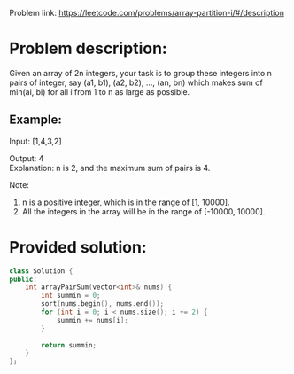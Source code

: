 Problem link: https://leetcode.com/problems/array-partition-i/#/description

Problem description:
==
Given an array of 2n integers, your task is to group these integers into n pairs of integer, say (a1, b1), (a2, b2), ..., (an, bn) which makes sum of min(ai, bi) for all i from 1 to n as large as possible.

Example:
----
Input: [1,4,3,2]

Output: 4<br>
Explanation: n is 2, and the maximum sum of pairs is 4.

Note:
1. n is a positive integer, which is in the range of [1, 10000].
2. All the integers in the array will be in the range of [-10000, 10000].

Provided solution:
==
```c++
class Solution {
public:
    int arrayPairSum(vector<int>& nums) {
        int summin = 0;
        sort(nums.begin(), nums.end());
        for (int i = 0; i < nums.size(); i += 2) {
            summin += nums[i];
        }
        
        return summin;
    }
};
```
